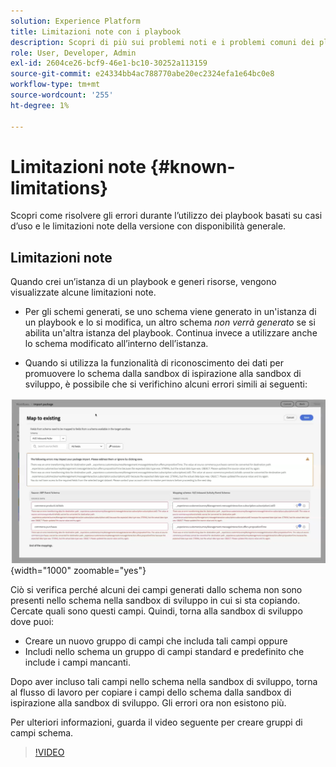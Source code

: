 ```yaml
---
solution: Experience Platform
title: Limitazioni note con i playbook
description: Scopri di più sui problemi noti e i problemi comuni dei playbook e come risolverli
role: User, Developer, Admin
exl-id: 2604ce26-bcf9-46e1-bc10-30252a113159
source-git-commit: e24334bb4ac788770abe20ec2324efa1e64bc0e8
workflow-type: tm+mt
source-wordcount: '255'
ht-degree: 1%

---
```



# Limitazioni note {#known-limitations}

Scopri come risolvere gli errori durante l’utilizzo dei playbook basati su casi d’uso e le limitazioni note della versione con disponibilità generale.

## Limitazioni note

Quando crei un’istanza di un playbook e generi risorse, vengono visualizzate alcune limitazioni note.

* Per gli schemi generati, se uno schema viene generato in un&#39;istanza di un playbook e lo si modifica, un altro schema *non verrà generato* se si abilita un&#39;altra istanza del playbook. Continua invece a utilizzare anche lo schema modificato all’interno dell’istanza.

* Quando si utilizza la funzionalità di riconoscimento dei dati [](/help/use-case-playbooks/playbooks/data-awareness.md) per promuovere lo schema dalla sandbox di ispirazione alla sandbox di sviluppo, è possibile che si verifichino alcuni errori simili ai seguenti:

![Errori visualizzati nel flusso di lavoro di mappatura dello schema.](/help/use-case-playbooks/assets/playbooks/troubleshooting/schema-errors.png){width="1000" zoomable="yes"}

Ciò si verifica perché alcuni dei campi generati dallo schema non sono presenti nello schema nella sandbox di sviluppo in cui si sta copiando. Cercate quali sono questi campi. Quindi, torna alla sandbox di sviluppo dove puoi:

* Creare un nuovo gruppo di campi che includa tali campi oppure
* Includi nello schema un gruppo di campi standard e predefinito che include i campi mancanti.

Dopo aver incluso tali campi nello schema nella sandbox di sviluppo, torna al flusso di lavoro per copiare i campi dello schema dalla sandbox di ispirazione alla sandbox di sviluppo. Gli errori ora non esistono più.

Per ulteriori informazioni, guarda il video seguente per creare gruppi di campi schema.

>[!VIDEO](https://video.tv.adobe.com/v/27013/?learn=on)
